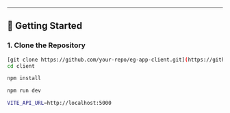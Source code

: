 
---

## 🔧 Getting Started

### 1. Clone the Repository

```bash
[git clone https://github.com/your-repo/eg-app-client.git](https://github.com/muneebwaqas416/SoftAimsTask_Muneeb_Waqas)
cd client

npm install

npm run dev

VITE_API_URL=http://localhost:5000
